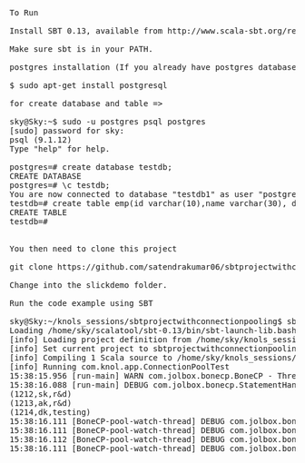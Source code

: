 <pre>

To Run

Install SBT 0.13, available from http://www.scala-sbt.org/release/docs/Getting-Started/Setup.html

Make sure sbt is in your PATH.

postgres installation (If you already have postgres database then no need to install)=> 

$ sudo apt-get install postgresql 

for create database and table => 

sky@Sky:~$ sudo -u postgres psql postgres
[sudo] password for sky: 
psql (9.1.12)
Type "help" for help.

postgres=# create database testdb;
CREATE DATABASE
postgres=# \c testdb;
You are now connected to database "testdb1" as user "postgres".
testdb=# create table emp(id varchar(10),name varchar(30), dept varchar(10));
CREATE TABLE
testdb=# 


You then need to clone this project

git clone https://github.com/satendrakumar06/sbtprojectwithconnectionpooling.git

Change into the slickdemo folder.

Run the code example using SBT

sky@Sky:~/knols_sessions/sbtprojectwithconnectionpooling$ sbt run
Loading /home/sky/scalatool/sbt-0.13/bin/sbt-launch-lib.bash
[info] Loading project definition from /home/sky/knols_sessions/sbtprojectwithconnectionpooling/project
[info] Set current project to sbtprojectwithconnectionpooling (in build file:/home/sky/knols_sessions/sbtprojectwithconnectionpooling/)
[info] Compiling 1 Scala source to /home/sky/knols_sessions/sbtprojectwithconnectionpooling/target/scala-2.10/classes...
[info] Running com.knol.app.ConnectionPoolTest
15:38:15.956 [run-main] WARN com.jolbox.bonecp.BoneCP - Thread close connection monitoring has been enabled. This will negatively impact on your performance. Only enable this option for debugging purposes!
15:38:16.088 [run-main] DEBUG com.jolbox.bonecp.StatementHandle - select * from emp
(1212,sk,r&amp;d)
(1213,ak,r&amp;d)
(1214,dk,testing)
15:38:16.111 [BoneCP-pool-watch-thread] DEBUG com.jolbox.bonecp.PoolWatchThread - Terminating pool watch thread
15:38:16.111 [BoneCP-pool-watch-thread] DEBUG com.jolbox.bonecp.PoolWatchThread - Terminating pool watch thread
15:38:16.112 [BoneCP-pool-watch-thread] DEBUG com.jolbox.bonecp.PoolWatchThread - Terminating pool watch thread
15:38:16.111 [BoneCP-pool-watch-thread] DEBUG com.jolbox.bonecp.PoolWatchThread - Terminating pool watch thread
</pre>

